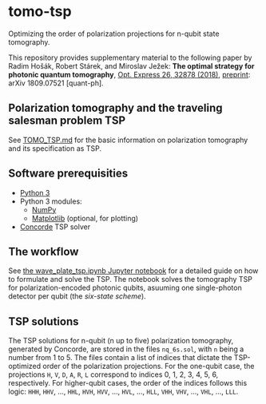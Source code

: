 # tomo-tsp
Optimizing the order of polarization projections for n-qubit state tomography.

This repository provides supplementary material to the following paper by Radim Hošák, Robert Stárek, and Miroslav Ježek:
**The optimal strategy for photonic quantum tomography**, [Opt. Express 26, 32878 (2018)](https://doi.org/10.1364/OE.26.032878), [preprint](https://arxiv.org/abs/1809.07521): arXiv 1809.07521 [quant-ph].

## Polarization tomography and the traveling salesman problem TSP
See [TOMO_TSP.md](TOMO_TSP.md) for the basic information on polarization tomography and its specification as TSP.

## Software prerequisities

* [Python 3](https://www.python.org/)
* Python 3 modules:
   * [NumPy](http://www.numpy.org/)
   * [Matplotlib](https://matplotlib.org/) (optional, for plotting)
* [Concorde](http://www.math.uwaterloo.ca/tsp/concorde/downloads/downloads.htm) TSP solver

## The workflow
See [the wave_plate_tsp.ipynb Jupyter notebook](wave_plate_tsp.ipynb) for a detailed guide on how to formulate and solve the TSP. The notebook solves the tomography TSP for polarization-encoded photonic qubits, asuuming one single-photon detector per qubit (the _six-state scheme_).

## TSP solutions
The TSP solutions for n-qubit (n up to five) polarization tomography, generated by Concorde, are stored in the files `nq_6s.sol`, with `n` being a number from 1 to 5. The files contain a list of indices that dictate the TSP-optimized order of the polarization projections. For the one-qubit case, the projections `H`, `V`, `D`, `A`, `R`, `L` correspond to indices 0, 1, 2, 3, 4, 5, 6, respectively. For higher-qubit cases, the order of the indices follows this logic: `HHH`, `HHV`, ..., `HHL`, `HVH`, `HVV`, ..., `HVL`, ..., `HLL`, `VHH`, `VHV`, ..., `VHL`, ..., `LLL`.
